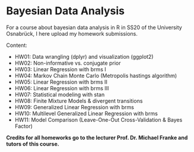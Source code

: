 # Bayesian Data Analysis
For a course about bayesian data analysis in R in SS20 of the University Osnabrück, I here upload my homework submissions. 

Content:
- HW01: Data wrangling (dplyr) and visualization (ggplot2)
- HW02: Non-informative vs. conjugate prior
- HW03: Linear Regression with brms I
- HW04: Markov Chain Monte Carlo (Metropolis hastings algorithm)
- HW05: Linear Regression with brms II
- HW06: Linear Regression with brms III
- HW07: Statistical modeling with stan
- HW08: Finite Mixture Models & divergent transitions
- HW09: Generalized Linear Regression with brms
- HW10: Multilevel Generalized Linear Regression with brms
- HW11: Model Comparison (Leave-One-Out Cross-Validation & Bayes Factor)

**Credits for all homeworks go to the lecturer Prof. Dr. Michael Franke and tutors of this course.**
